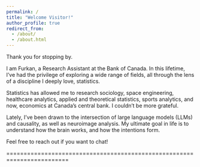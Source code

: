 ```yaml
---
permalink: /
title: "Welcome Visitor!"
author_profile: true
redirect_from: 
  - /about/
  - /about.html
---
```


Thank you for stopping by.

I am Furkan, a Research Assistant at the Bank of Canada. In this lifetime, I’ve had the privilege of exploring a wide range of fields, all through the lens of a discipline I deeply love, statistics. 

Statistics has allowed me to research sociology, space engineering, healthcare analytics, applied and theoretical statistics, sports analytics, and now, economics at Canada’s central bank. I couldn’t be more grateful. 

Lately, I’ve been drawn to the intersection of large language models (LLMs) and causality, as well as neuroimage analysis. My ultimate goal in life is to understand how the brain works, and how the intentions form. 

Feel free to reach out if you want to chat!

========================================================================


